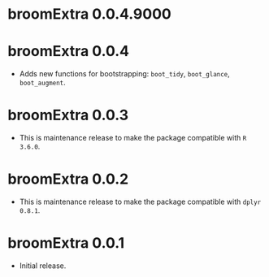 # broomExtra 0.0.4.9000

# broomExtra 0.0.4

* Adds new functions for bootstrapping: `boot_tidy`, `boot_glance`,
`boot_augment`.

# broomExtra 0.0.3

* This is maintenance release to make the package compatible with `R 3.6.0`.

# broomExtra 0.0.2

* This is maintenance release to make the package compatible with `dplyr 0.8.1`.

# broomExtra 0.0.1

* Initial release.
